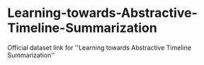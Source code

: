 # Learning-towards-Abstractive-Timeline-Summarization
Official dataset link for ''Learning towards Abstractive Timeline Summarization''
